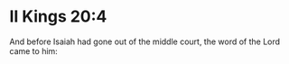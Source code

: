 # II Kings 20:4

And before Isaiah had gone out of the middle court, the word of the Lord came to him:
